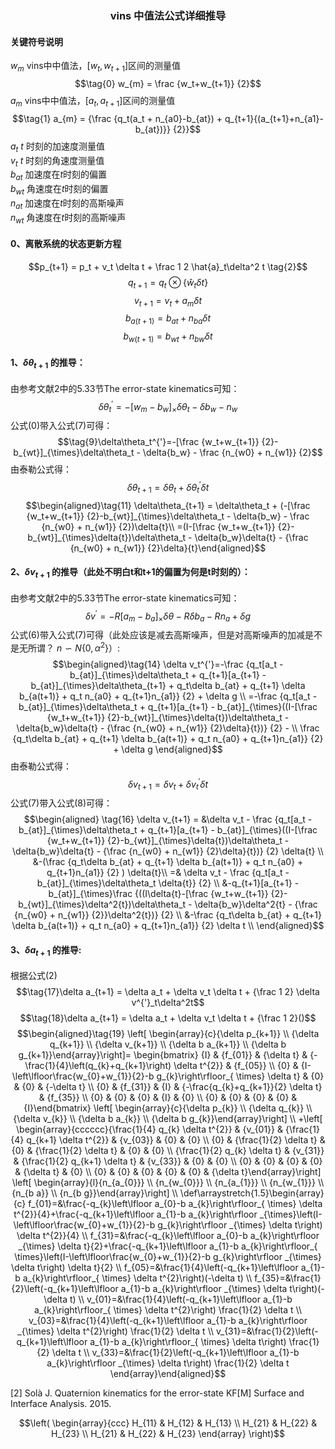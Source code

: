 ### <center>vins 中值法公式详细推导</center>
#### 关键符号说明
$w_m$ vins中中值法，$[w_t , w_{t+1}]$区间的测量值
$$\tag{0} w_{m} = \frac {w_t+w_{t+1}} {2}$$
$a_m$ vins中中值法，[$a_t , a_{t+1}]$区间的测量值
$$\tag{1} a_{m} = {\frac {q_t(a_t + n_{a0}-b_{at}) + q_{t+1}{(a_{t+1}+n_{a1}-b_{at})}} {2}}$$
$a_t$ $t$ 时刻的加速度测量值  
$v_t$ $t$ 时刻的角速度测量值  
$b_{at}$ 加速度在$t$时刻的偏置  
$b_{wt}$ 角速度在$t$时刻的偏置  
$n_{at}$ 加速度在$t$时刻的高斯噪声  
$n_{wt}$ 角速度在$t$时刻的高斯噪声  
#### 0、离散系统的状态更新方程

$$p_{t+1} = p_t + v_t \delta t + \frac 1 2 \hat{a}_t\delta^2 t \tag{2}$$
$$q_{t+1} = q_t\otimes\big\{\hat{w}_t\delta t\big\}\tag{3}$$
$$v_{t+1} = v_t + a_m \delta t \tag{4}$$
$$b_{a(t+1)} = b_{at} + n_{ba}\delta t \tag{5}$$
$$b_{w(t+1)} = b_{wt} + n_{bw}\delta t \tag{6}$$
#### 1、$\delta\theta_{t+1}$ 的推导：
由参考文献2中的5.33节The error-state kinematics可知：
$$\tag{8}\delta\theta_t^{'}=-[w_m - b_w]_{\times}\delta\theta_t - \delta b_w - n_w$$ 
公式$(0)$带入公式$(7)$可得：
$$\tag{9}\delta\theta_t^{'}=-[\frac {w_t+w_{t+1}} {2}-b_{wt}]_{\times}\delta\theta_t - \delta{b_w} - \frac {n_{w0} + n_{w1}} {2}$$ 
由泰勒公式得：
$$\tag{10} \delta\theta_{t+1} = \delta\theta_t + \delta\theta_t^{'}\delta{t}$$
$$\begin{aligned}\tag{11} \delta\theta_{t+1} = \delta\theta_t + (-[\frac {w_t+w_{t+1}} {2}-b_{wt}]_{\times}\delta\theta_t - \delta{b_w} - \frac {n_{w0} + n_{w1}} {2})\delta{t}\\
=(I-[\frac {w_t+w_{t+1}} {2}-b_{wt}]_{\times}\delta{t})\delta\theta_t - \delta{b_w}\delta{t} - {\frac {n_{w0} + n_{w1}} {2}\delta}{t}\end{aligned}$$

#### 2、$\delta{v}_{t+1}$ 的推导（此处不明白t和t+1的偏置为何是t时刻的）：
由参考文献2中的5.33节The error-state kinematics可知：
$$\tag{13}\delta{v}^{'}=-R[a_m - b_a]_{\times}\delta\theta - R\delta b_a - Rn_a + \delta g$$ 
公式$(6)$带入公式$(7)$可得（此处应该是减去高斯噪声，但是对高斯噪声的加减是不是无所谓？ $n\backsim N\{0,\alpha ^2\}$）:
$$\begin{aligned}\tag{14} \delta v_t^{'}=-\frac {q_t[a_t - b_{at}]_{\times}\delta\theta_t + q_{t+1}[a_{t+1} - b_{at}]_{\times}\delta\theta_{t+1} + q_t\delta b_{at} + q_{t+1} \delta b_{a(t+1)} + q_t n_{a0} + q_{t+1}n_{a1}} {2} + \delta g \\
 =-\frac {q_t[a_t - b_{at}]_{\times}\delta\theta_t + q_{t+1}[a_{t+1} - b_{at}]_{\times}((I-[\frac {w_t+w_{t+1}} {2}-b_{wt}]_{\times}\delta{t})\delta\theta_t - \delta{b_w}\delta{t} - {\frac {n_{w0} + n_{w1}} {2}\delta}{t})} {2} - \\
  \frac {q_t\delta b_{at} + q_{t+1} \delta b_{a(t+1)} + q_t n_{a0} + q_{t+1}n_{a1}} {2} + \delta g \end{aligned}$$ 
由泰勒公式得：
$$\tag{15} \delta v_{t+1} = \delta v_t + \delta v_t^{'}\delta{t}$$
公式$(7)$带入公式$(8)$可得：
$$\begin{aligned} \tag{16} \delta v_{t+1} = &\delta v_t - \frac {q_t[a_t - b_{at}]_{\times}\delta\theta_t + q_{t+1}[a_{t+1} - b_{at}]_{\times}((I-[\frac {w_t+w_{t+1}} {2}-b_{wt}]_{\times}\delta{t})\delta\theta_t - \delta{b_w}\delta{t} - {\frac {n_{w0} + n_{w1}} {2}\delta}{t})} {2} \delta{t} \\
&-(\frac {q_t\delta b_{at} + q_{t+1} \delta b_{a(t+1)} + q_t n_{a0} + q_{t+1}n_{a1}} {2} ) \delta{t}\\
=& \delta v_t - \frac {q_t[a_t - b_{at}]_{\times}\delta\theta_t \delta{t}} {2} \\
&-q_{t+1}[a_{t+1} - b_{at}]_{\times}\frac {((I\delta{t}-[\frac {w_t+w_{t+1}} {2}-b_{wt}]_{\times}\delta^2{t})\delta\theta_t - \delta{b_w}\delta^2{t} - {\frac {n_{w0} + n_{w1}} {2}}\delta^2{t})} {2}  \\
&-\frac {q_t\delta b_{at} + q_{t+1} \delta b_{a(t+1)} + q_t n_{a0} + q_{t+1}n_{a1}} {2} \delta t \\
\end{aligned}$$
#### 3、$\delta{a}_{t+1}$ 的推导:
根据公式$(2)$
$$\tag{17}\delta a_{t+1} = \delta a_t + \delta v_t \delta t + {\frac 1 2} \delta v^{'}_t\delta^2t$$
$$\tag{18}\delta a_{t+1} = \delta a_t + \delta v_t \delta t + {\frac 1 2}()$$
$$\begin{aligned}\tag{19} \left[ \begin{array}{c}{\delta p_{k+1}} \\ {\delta q_{k+1}} \\ {\delta v_{k+1}} \\ {\delta b a_{k+1}} \\ {\delta b g_{k+1}}\end{array}\right]=
\begin{bmatrix}
{I} & {f_{01}} & {\delta t} & {-\frac{1}{4}\left(q_{k}+q_{k+1}\right) \delta t^{2}} & {f_{05}} \\ {0} & {I-\left\lfloor\frac{w_{0}+w_{1}}{2}-b g_{k}\right\rfloor_{ \times} \delta t} & {0} & {0} & {-\delta t} \\ {0} & {f_{31}} & {I} & {-\frac{q_{k}+q_{k+1}}{2} \delta t} & {f_{35}} \\ {0} & {0} & {0} & {I} & {0} \\ {0} & {0} & {0} & {0} & {I}\end{bmatrix} 
\left[ \begin{array}{c}{\delta p_{k}} \\ {\delta q_{k}} \\ {\delta v_{k}} \\ {\delta b a_{k}} \\ {\delta b g_{k}}\end{array}\right]
\\
+\left[ \begin{array}{cccccc}{\frac{1}{4} q_{k} \delta t^{2}} & {v_{01}} & {\frac{1}{4} q_{k+1} \delta t^{2}} & {v_{03}} & {0} & {0} \\ {0} & {\frac{1}{2} \delta t} & {0} & {\frac{1}{2} \delta t} & {0} & {0} \\ {\frac{1}{2} q_{k} \delta t} & {v_{31}} & {\frac{1}{2} q_{k+1} \delta t} & {v_{33}} & {0} & {0} \\ {0} & {0} & {0} & {0} & {\delta t} & {0} \\ {0} & {0} & {0} & {0} & {0} & {\delta t}\end{array}\right] \left[ \begin{array}{l}{n_{a_{0}}} \\ {n_{w_{0}}} \\ {n_{a_{1}}} \\ {n_{w_{1}}} \\ {n_{b a}} \\ {n_{b g}}\end{array}\right] \\
\def\arraystretch{1.5}\begin{array}{c} f_{01}=&\frac{-q_{k}\left\lfloor a_{0}-b a_{k}\right\rfloor_{ \times} \delta t^{2}}{4}+\frac{-q_{k+1}\left\lfloor a_{1}-b a_{k}\right\rfloor _{\times}\left(I-\left\lfloor\frac{w_{0}+w_{1}}{2}-b g_{k}\right\rfloor _{\times} \delta t\right) \delta t^{2}}{4} \\
f_{31}=&\frac{-q_{k}\left\lfloor a_{0}-b a_{k}\right\rfloor _{\times} \delta t}{2}+\frac{-q_{k+1}\left\lfloor a_{1}-b a_{k}\right\rfloor_{ \times}\left(I-\left\lfloor\frac{w_{0}+w_{1}}{2}-b g_{k}\right\rfloor _{\times} \delta t\right) \delta t}{2} \\
f_{05}=&\frac{1}{4}\left(-q_{k+1}\left\lfloor a_{1}-b a_{k}\right\rfloor_{ \times} \delta t^{2}\right)(-\delta t) \\ 
f_{35}=&\frac{1}{2}\left(-q_{k+1}\left\lfloor a_{1}-b a_{k}\right\rfloor _{\times} \delta t\right)(-\delta t) \\
v_{01}=&\frac{1}{4}\left(-q_{k+1}\left\lfloor a_{1}-b a_{k}\right\rfloor_{ \times} \delta t^{2}\right) \frac{1}{2} \delta t \\
v_{03}=&\frac{1}{4}\left(-q_{k+1}\left\lfloor a_{1}-b a_{k}\right\rfloor _{\times} \delta t^{2}\right) \frac{1}{2} \delta t \\
v_{31}=&\frac{1}{2}\left(-q_{k+1}\left\lfloor a_{1}-b a_{k}\right\rfloor_{ \times} \delta t\right) \frac{1}{2} \delta t \\
v_{33}=&\frac{1}{2}\left(-q_{k+1}\left\lfloor a_{1}-b a_{k}\right\rfloor _{\times} \delta t\right) \frac{1}{2} \delta t \end{array}\end{aligned}$$

[2] Solà J. Quaternion kinematics for the error-state KF[M] Surface and Interface Analysis. 2015.

$$\left( \begin{array}{ccc}
H_{11} & H_{12} & H_{13} \\
H_{21} & H_{22} & H_{23} \\
H_{21} & H_{22} & H_{23} 
\end{array} \right)$$
